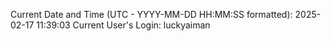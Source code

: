 Current Date and Time (UTC - YYYY-MM-DD HH:MM:SS formatted): 2025-02-17 11:39:03
Current User's Login: luckyaiman
